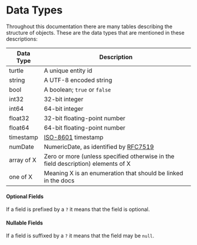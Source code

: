 # Data Types
Throughout this documentation there are many tables describing the structure of objects. These are the data types that
are mentioned in these descriptions:

| Data Type  | Description                                                                                      |
|------------|--------------------------------------------------------------------------------------------------|
| turtle     | A unique entity id                                                                               |
| string     | A UTF-8 encoded string                                                                           |
| bool       | A boolean; `true` or `false`                                                                     |
| int32      | 32-bit integer                                                                                   |
| int64      | 64-bit integer                                                                                   |
| float32    | 32-bit floating-point number                                                                     |
| float64    | 64-bit floating-point number                                                                     |
| timestamp  | [ISO-8601](https://en.wikipedia.org/wiki/ISO_8601) timestamp                                     |
| numDate    | NumericDate, as identified by [RFC7519](https://datatracker.ietf.org/doc/html/rfc7519#section-2) |
| array of X | Zero or more (unless specified otherwise in the field description) elements of X                 |
| one of X   | Meaning X is an enumeration that should be linked in the docs                                    |

#### Optional Fields
If a field is prefixed by a `?` it means that the field is optional.

#### Nullable Fields
If a field is suffixed by a `?` it means that the field may be `null`.